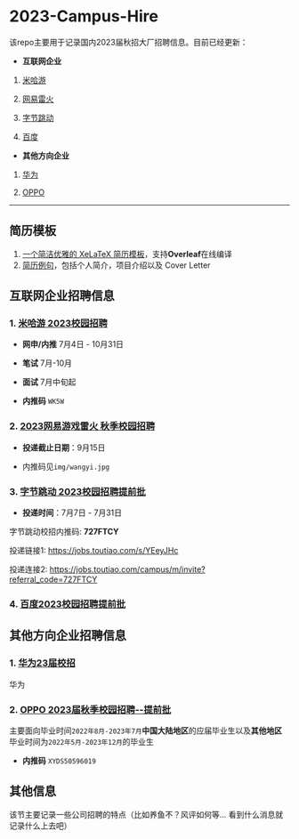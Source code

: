 # 2023-Campus-Hire

该repo主要用于记录国内2023届秋招大厂招聘信息。目前已经更新：

- **互联网企业**

1. [米哈游](https://campus.mihoyo.com/#/campus)

2. [网易雷火](https://leihuo.163.com/campus/#/full)

3. [字节跳动](https://jobs.toutiao.com/campus/m/invite?referral_code=727FTCY)

4. [百度](https://talent.baidu.com/jobs/list?recruitType=GRADUATE)

- **其他方向企业**

1. [华为](https://career.huawei.com/reccampportal/portal5/campus-recruitment.html)

2. [OPPO](https://careers.oppo.com/campus/)

---

## 简历模板

1. [一个简洁优雅的 XeLaTeX 简历模板](https://github.com/billryan/resume/tree/zh_CN)，支持**Overleaf**在线编译
2. [简历例句](https://github.com/resumejob/awesome-resume#%E4%B8%AD%E6%96%87)，包括个人简介，项目介绍以及 Cover Letter

## 互联网企业招聘信息

### 1. [米哈游 2023校园招聘](https://campus.mihoyo.com/#/campus)

- **网申/内推** 7月4日 - 10月31日
- **笔试** 7月-10月
- **面试** 7月中旬起

- **内推码** `WK5W`
<!-- ![alt](img/mihoyo.jpg) -->

### 2. [2023网易游戏雷火 秋季校园招聘](https://leihuo.163.com/campus/#/full)

- **投递截止日期**：9月15日

- 内推码见`img/wangyi.jpg`
<!-- ![alt](img/wangyi.jpg) -->

### 3. [字节跳动 2023校园招聘提前批](https://jobs.bytedance.com/campus)

- **投递时间**：7月7日 - 7月31日

字节跳动校招内推码: **727FTCY** 

投递链接1: https://jobs.toutiao.com/s/YEeyJHc

投递连接2: https://jobs.toutiao.com/campus/m/invite?referral_code=727FTCY

### 4. [百度2023校园招聘提前批](https://talent.baidu.com/jobs/list?recruitType=GRADUATE)

## 其他方向企业招聘信息

### 1. [华为23届校招](https://career.huawei.com/reccampportal/portal5/campus-recruitment.html)

华为

### 2. [OPPO 2023届秋季校园招聘--提前批](https://careers.oppo.com/campus/)

主要面向毕业时间`2022年8月-2023年7月`**中国大陆地区**的应届毕业生以及**其他地区**毕业时间为`2022年5月-2023年12月`的毕业生

- **内推码** `XYDS50596019`

<!-- ![alt](img/OPPO.jpg) -->

## 其他信息

该节主要记录一些公司招聘的特点（比如养鱼不？风评如何等... 看到什么消息就记录什么上去吧）
